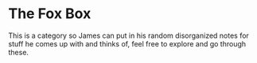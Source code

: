 # The Fox Box
This is a category so James can put in his random disorganized notes for stuff he comes up with and thinks of, feel free to explore and go through these.